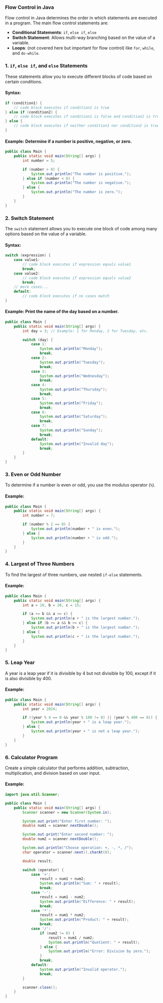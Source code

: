 ### Flow Control in Java

Flow control in Java determines the order in which statements are executed in a program. The main flow control statements are:

- **Conditional Statements**: `if`, `else if`, `else`
- **Switch Statement**: Allows multi-way branching based on the value of a variable.
- **Loops**: (not covered here but important for flow control) like `for`, `while`, and `do-while`.

### 1. **`if`, `else if`, and `else` Statements**

These statements allow you to execute different blocks of code based on certain conditions.

#### **Syntax**:
```java
if (condition1) {
    // code block executes if condition1 is true
} else if (condition2) {
    // code block executes if condition1 is false and condition2 is true
} else {
    // code block executes if neither condition1 nor condition2 is true
}
```

#### **Example**: Determine if a number is positive, negative, or zero.

```java
public class Main {
    public static void main(String[] args) {
        int number = 5;

        if (number > 0) {
            System.out.println("The number is positive.");
        } else if (number < 0) {
            System.out.println("The number is negative.");
        } else {
            System.out.println("The number is zero.");
        }
    }
}
```

### 2. **Switch Statement**

The `switch` statement allows you to execute one block of code among many options based on the value of a variable.

#### **Syntax**:
```java
switch (expression) {
    case value1:
        // code block executes if expression equals value1
        break;
    case value2:
        // code block executes if expression equals value2
        break;
    // more cases...
    default:
        // code block executes if no cases match
}
```

#### **Example**: Print the name of the day based on a number.

```java
public class Main {
    public static void main(String[] args) {
        int day = 3; // Example: 1 for Monday, 2 for Tuesday, etc.

        switch (day) {
            case 1:
                System.out.println("Monday");
                break;
            case 2:
                System.out.println("Tuesday");
                break;
            case 3:
                System.out.println("Wednesday");
                break;
            case 4:
                System.out.println("Thursday");
                break;
            case 5:
                System.out.println("Friday");
                break;
            case 6:
                System.out.println("Saturday");
                break;
            case 7:
                System.out.println("Sunday");
                break;
            default:
                System.out.println("Invalid day");
                break;
        }
    }
}
```

### 3. **Even or Odd Number**

To determine if a number is even or odd, you use the modulus operator (`%`).

#### **Example**:

```java
public class Main {
    public static void main(String[] args) {
        int number = 7;

        if (number % 2 == 0) {
            System.out.println(number + " is even.");
        } else {
            System.out.println(number + " is odd.");
        }
    }
}
```

### 4. **Largest of Three Numbers**

To find the largest of three numbers, use nested `if-else` statements.

#### **Example**:

```java
public class Main {
    public static void main(String[] args) {
        int a = 10, b = 20, c = 15;

        if (a >= b && a >= c) {
            System.out.println(a + " is the largest number.");
        } else if (b >= a && b >= c) {
            System.out.println(b + " is the largest number.");
        } else {
            System.out.println(c + " is the largest number.");
        }
    }
}
```

### 5. **Leap Year**

A year is a leap year if it is divisible by 4 but not divisible by 100, except if it is also divisible by 400.

#### **Example**:

```java
public class Main {
    public static void main(String[] args) {
        int year = 2024;

        if ((year % 4 == 0 && year % 100 != 0) || (year % 400 == 0)) {
            System.out.println(year + " is a leap year.");
        } else {
            System.out.println(year + " is not a leap year.");
        }
    }
}
```

### 6. **Calculator Program**

Create a simple calculator that performs addition, subtraction, multiplication, and division based on user input.

#### **Example**:

```java
import java.util.Scanner;

public class Main {
    public static void main(String[] args) {
        Scanner scanner = new Scanner(System.in);

        System.out.print("Enter first number: ");
        double num1 = scanner.nextDouble();

        System.out.print("Enter second number: ");
        double num2 = scanner.nextDouble();

        System.out.println("Choose operation: +, -, *, /");
        char operator = scanner.next().charAt(0);

        double result;

        switch (operator) {
            case '+':
                result = num1 + num2;
                System.out.println("Sum: " + result);
                break;
            case '-':
                result = num1 - num2;
                System.out.println("Difference: " + result);
                break;
            case '*':
                result = num1 * num2;
                System.out.println("Product: " + result);
                break;
            case '/':
                if (num2 != 0) {
                    result = num1 / num2;
                    System.out.println("Quotient: " + result);
                } else {
                    System.out.println("Error: Division by zero.");
                }
                break;
            default:
                System.out.println("Invalid operator.");
                break;
        }

        scanner.close();
    }
}
```
